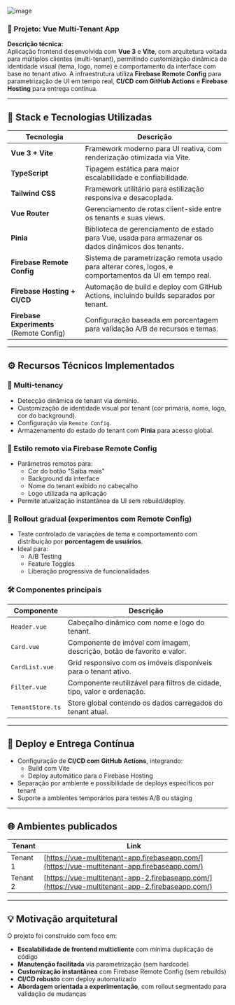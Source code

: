 ![image](https://github.com/user-attachments/assets/40415fea-6e10-4571-b8db-86935ee8edf3)
### 📘 Projeto: Vue Multi-Tenant App

**Descrição técnica:**  
Aplicação frontend desenvolvida com **Vue 3** e **Vite**, com arquitetura voltada para múltiplos clientes (multi-tenant), permitindo customização dinâmica de identidade visual (tema, logo, nome) e comportamento da interface com base no tenant ativo. A infraestrutura utiliza **Firebase Remote Config** para parametrização de UI em tempo real, **CI/CD com GitHub Actions** e **Firebase Hosting** para entrega contínua.

---

## 🧰 Stack e Tecnologias Utilizadas

| Tecnologia                 | Descrição                                                                 |
|---------------------------|---------------------------------------------------------------------------|
| **Vue 3 + Vite**          | Framework moderno para UI reativa, com renderização otimizada via Vite.  |
| **TypeScript**            | Tipagem estática para maior escalabilidade e confiabilidade.              |
| **Tailwind CSS**          | Framework utilitário para estilização responsiva e desacoplada.          |
| **Vue Router**            | Gerenciamento de rotas client-side entre os tenants e suas views.         |
| **Pinia**                 | Biblioteca de gerenciamento de estado para Vue, usada para armazenar os dados dinâmicos dos tenants. |
| **Firebase Remote Config**| Sistema de parametrização remota usado para alterar cores, logos, e comportamentos da UI em tempo real. |
| **Firebase Hosting + CI/CD** | Automação de build e deploy com GitHub Actions, incluindo builds separados por tenant. |
| **Firebase Experiments** (Remote Config) | Configuração baseada em porcentagem para validação A/B de recursos e temas. |

---

## ⚙️ Recursos Técnicos Implementados

### 🧩 Multi-tenancy

- Detecção dinâmica de tenant via domínio.
- Customização de identidade visual por tenant (cor primária, nome, logo, cor do background).
- Configuração via `Remote Config`.
- Armazenamento do estado do tenant com **Pinia** para acesso global.

### 🎨 Estilo remoto via Firebase Remote Config

- Parâmetros remotos para:
  - Cor do botão "Saiba mais"
  - Background da interface
  - Nome do tenant exibido no cabeçalho
  - Logo utilizada na aplicação
- Permite atualização instantânea da UI sem rebuild/deploy.

### 🧪 Rollout gradual (experimentos com Remote Config)

- Teste controlado de variações de tema e comportamento com distribuição por **porcentagem de usuários**.
- Ideal para:
  - A/B Testing
  - Feature Toggles
  - Liberação progressiva de funcionalidades

### 🛠️ Componentes principais

| Componente       | Descrição                                                                 |
|------------------|---------------------------------------------------------------------------|
| `Header.vue`     | Cabeçalho dinâmico com nome e logo do tenant.                             |
| `Card.vue`       | Componente de imóvel com imagem, descrição, botão de favorito e valor.    |
| `CardList.vue`   | Grid responsivo com os imóveis disponíveis para o tenant ativo.           |
| `Filter.vue`     | Componente reutilizável para filtros de cidade, tipo, valor e ordenação.  |
| `TenantStore.ts` | Store global contendo os dados carregados do tenant atual.                |

---

## 🚀 Deploy e Entrega Contínua

- Configuração de **CI/CD com GitHub Actions**, integrando:
  - Build com Vite
  - Deploy automático para o Firebase Hosting
- Separação por ambiente e possibilidade de deploys específicos por tenant
- Suporte a ambientes temporários para testes A/B ou staging

---

## 🌐 Ambientes publicados

| Tenant        | Link                                                                                 |
|---------------|----------------------------------------------------------------------------------------|
| Tenant 1      | [https://vue-multitenant-app.firebaseapp.com/](https://vue-multitenant-app.firebaseapp.com/) |
| Tenant 2      | [https://vue-multitenant-app-2.firebaseapp.com/](https://vue-multitenant-app-2.firebaseapp.com/) |

---

## 💡 Motivação arquitetural

O projeto foi construído com foco em:

- **Escalabilidade de frontend multicliente** com mínima duplicação de código
- **Manutenção facilitada** via parametrização (sem hardcode)
- **Customização instantânea** com Firebase Remote Config (sem rebuilds)
- **CI/CD robusto** com deploy automatizado
- **Abordagem orientada a experimentação**, com rollout segmentado para validação de mudanças
